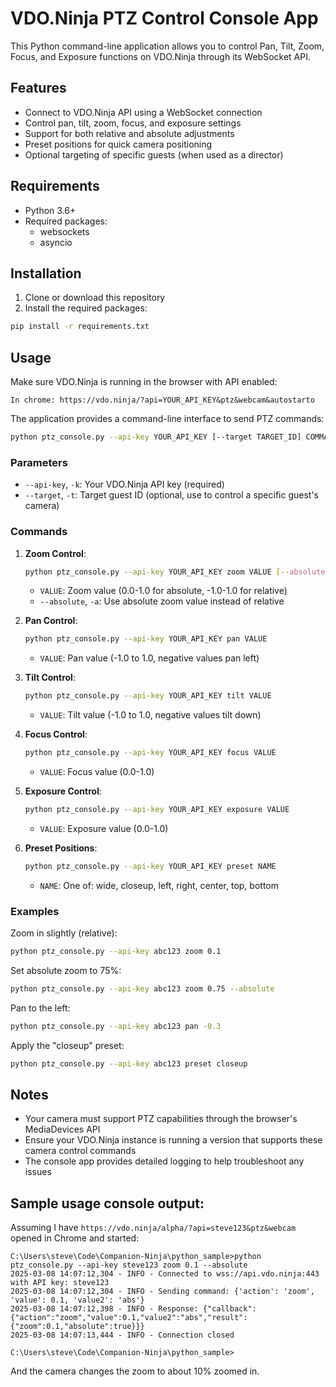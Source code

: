 # VDO.Ninja PTZ Control Console App

This Python command-line application allows you to control Pan, Tilt, Zoom, Focus, and Exposure functions on VDO.Ninja through its WebSocket API.

## Features

- Connect to VDO.Ninja API using a WebSocket connection
- Control pan, tilt, zoom, focus, and exposure settings
- Support for both relative and absolute adjustments
- Preset positions for quick camera positioning
- Optional targeting of specific guests (when used as a director)

## Requirements

- Python 3.6+
- Required packages:
  - websockets
  - asyncio

## Installation

1. Clone or download this repository
2. Install the required packages:

```bash
pip install -r requirements.txt
```

## Usage

Make sure VDO.Ninja is running in the browser with API enabled:

```
In chrome: https://vdo.ninja/?api=YOUR_API_KEY&ptz&webcam&autostarto
```

The application provides a command-line interface to send PTZ commands:

```bash
python ptz_console.py --api-key YOUR_API_KEY [--target TARGET_ID] COMMAND [ARGUMENTS]
```

### Parameters

- `--api-key`, `-k`: Your VDO.Ninja API key (required)
- `--target`, `-t`: Target guest ID (optional, use to control a specific guest's camera)

### Commands

1. **Zoom Control**:
   ```bash
   python ptz_console.py --api-key YOUR_API_KEY zoom VALUE [--absolute]
   ```
   - `VALUE`: Zoom value (0.0-1.0 for absolute, -1.0-1.0 for relative)
   - `--absolute`, `-a`: Use absolute zoom value instead of relative

2. **Pan Control**:
   ```bash
   python ptz_console.py --api-key YOUR_API_KEY pan VALUE
   ```
   - `VALUE`: Pan value (-1.0 to 1.0, negative values pan left)

3. **Tilt Control**:
   ```bash
   python ptz_console.py --api-key YOUR_API_KEY tilt VALUE
   ```
   - `VALUE`: Tilt value (-1.0 to 1.0, negative values tilt down)

4. **Focus Control**:
   ```bash
   python ptz_console.py --api-key YOUR_API_KEY focus VALUE
   ```
   - `VALUE`: Focus value (0.0-1.0)

5. **Exposure Control**:
   ```bash
   python ptz_console.py --api-key YOUR_API_KEY exposure VALUE
   ```
   - `VALUE`: Exposure value (0.0-1.0)

6. **Preset Positions**:
   ```bash
   python ptz_console.py --api-key YOUR_API_KEY preset NAME
   ```
   - `NAME`: One of: wide, closeup, left, right, center, top, bottom

### Examples

Zoom in slightly (relative):
```bash
python ptz_console.py --api-key abc123 zoom 0.1
```

Set absolute zoom to 75%:
```bash
python ptz_console.py --api-key abc123 zoom 0.75 --absolute
```

Pan to the left:
```bash
python ptz_console.py --api-key abc123 pan -0.3
```

Apply the "closeup" preset:
```bash
python ptz_console.py --api-key abc123 preset closeup
```
## Notes

- Your camera must support PTZ capabilities through the browser's MediaDevices API
- Ensure your VDO.Ninja instance is running a version that supports these camera control commands
- The console app provides detailed logging to help troubleshoot any issues

## Sample usage console output:

Assuming I have `https://vdo.ninja/alpha/?api=steve123&ptz&webcam` opened in Chrome and started:
```
C:\Users\steve\Code\Companion-Ninja\python_sample>python ptz_console.py --api-key steve123 zoom 0.1 --absolute
2025-03-08 14:07:12,304 - INFO - Connected to wss://api.vdo.ninja:443 with API key: steve123
2025-03-08 14:07:12,304 - INFO - Sending command: {'action': 'zoom', 'value': 0.1, 'value2': 'abs'}
2025-03-08 14:07:12,398 - INFO - Response: {"callback":{"action":"zoom","value":0.1,"value2":"abs","result":{"zoom":0.1,"absolute":true}}}
2025-03-08 14:07:13,444 - INFO - Connection closed

C:\Users\steve\Code\Companion-Ninja\python_sample>
```
And the camera changes the zoom to about 10% zoomed in.
